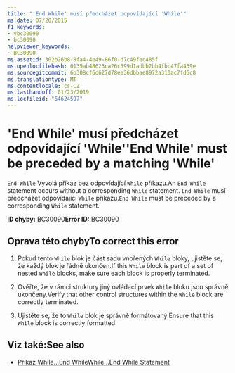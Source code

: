```yaml
---
title: "'End While' musí předcházet odpovídající 'While'"
ms.date: 07/20/2015
f1_keywords:
- vbc30090
- bc30090
helpviewer_keywords:
- BC30090
ms.assetid: 302b26b8-8fa4-4e49-86f0-d7c49fec485f
ms.openlocfilehash: 0135ab48623ca26c599d1adbb2bb4fbc47fa439e
ms.sourcegitcommit: 6b308cf6d627d78ee36dbbae8972a310ac7fd6c8
ms.translationtype: MT
ms.contentlocale: cs-CZ
ms.lasthandoff: 01/23/2019
ms.locfileid: "54624597"
---
```

# <a name="end-while-must-be-preceded-by-a-matching-while"></a><span data-ttu-id="ea773-102">'End While' musí předcházet odpovídající 'While'</span><span class="sxs-lookup"><span data-stu-id="ea773-102">'End While' must be preceded by a matching 'While'</span></span>
<span data-ttu-id="ea773-103">`End While` Vyvolá příkaz bez odpovídající `While` příkazu.</span><span class="sxs-lookup"><span data-stu-id="ea773-103">An `End While` statement occurs without a corresponding `While` statement.</span></span> <span data-ttu-id="ea773-104">`End While` musí předcházet odpovídající `While` příkazu.</span><span class="sxs-lookup"><span data-stu-id="ea773-104">`End While` must be preceded by a corresponding `While` statement.</span></span>  
  
 <span data-ttu-id="ea773-105">**ID chyby:** BC30090</span><span class="sxs-lookup"><span data-stu-id="ea773-105">**Error ID:** BC30090</span></span>  
  
## <a name="to-correct-this-error"></a><span data-ttu-id="ea773-106">Oprava této chyby</span><span class="sxs-lookup"><span data-stu-id="ea773-106">To correct this error</span></span>  
  
1.  <span data-ttu-id="ea773-107">Pokud tento `While` blok je část sadu vnořených `While` bloky, ujistěte se, že každý blok je řádně ukončen.</span><span class="sxs-lookup"><span data-stu-id="ea773-107">If this `While` block is part of a set of nested `While` blocks, make sure each block is properly terminated.</span></span>  
  
2.  <span data-ttu-id="ea773-108">Ověřte, že v rámci struktury jiný ovládací prvek `While` bloku jsou správně ukončeny.</span><span class="sxs-lookup"><span data-stu-id="ea773-108">Verify that other control structures within the `While` block are correctly terminated.</span></span>  
  
3.  <span data-ttu-id="ea773-109">Ujistěte se, že to `While` blok je správně formátovaný.</span><span class="sxs-lookup"><span data-stu-id="ea773-109">Ensure that this `While` block is correctly formatted.</span></span>  
  
## <a name="see-also"></a><span data-ttu-id="ea773-110">Viz také:</span><span class="sxs-lookup"><span data-stu-id="ea773-110">See also</span></span>
- [<span data-ttu-id="ea773-111">Příkaz While...End While</span><span class="sxs-lookup"><span data-stu-id="ea773-111">While...End While Statement</span></span>](../../visual-basic/language-reference/statements/while-end-while-statement.md)
